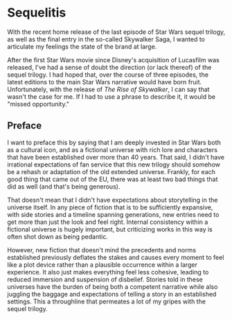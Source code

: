 # Sequelitis
With the recent home release of the last episode of Star Wars sequel trilogy, as well as the final entry in the so-called Skywalker Saga, I wanted to articulate my feelings the state of the brand at large. 

After the first Star Wars movie since Disney's acquisition of Lucasfilm was released, I've had a sense of doubt the direction (or lack thereof) of the sequel trilogy. I had hoped that, over the course of three episodes, the latest editions to the main Star Wars narrative would have born fruit. Unfortunately, with the release of *The Rise of Skywalker*, I can say that wasn't the case for me. If I had to use a phrase to describe it, it would be "missed opportunity."

## Preface
I want to preface this by saying that I am deeply invested in Star Wars both as a cultural icon, and as a fictional universe with rich lore and characters that have been established over more than 40 years. That said, I didn't have irrational expectations of fan service that this new trilogy should somehow be a rehash or adaptation of the old extended universe. Frankly, for each good thing that came out of the EU, there was at least two bad things that did as well (and that's being generous). 

That doesn't mean that I didn't have expectations about storytelling in the universe itself. In any piece of fiction that is to be sufficiently expansive, with side stories and a timeline spanning generations, new entries need to get more than just the look and feel right. Internal consistency within a fictional universe is hugely important, but criticizing works in this way is often shot down as being pedantic. 

However, new fiction that doesn't mind the precedents and norms established previously deflates the stakes and causes every moment to feel like a plot device rather than a plausible occurrence within a larger experience. It also just makes everything feel less cohesive, leading to reduced immersion and suspension of disbelief. Stories told in these universes have the burden of being both a competent narrative while also juggling the baggage and expectations of telling a story in an established settings. This a throughline that permeates a lot of my gripes with the sequel trilogy.
